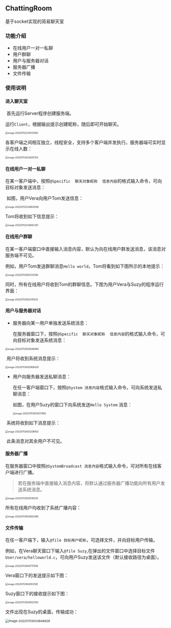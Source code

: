 ## ChattingRoom

基于socket实现的简易聊天室

### 功能介绍

- 在线用户一对一私聊
- 用户群聊
- 用户与服务器对话
- 服务器广播
- 文件传输

### 使用说明

#### 进入聊天室

​		首先运行Server程序创建服务端。

​		运行``Client``，根据输出提示创建昵称，随后即可开始聊天。

<img src="/Users/vera/Library/Application Support/typora-user-images/image-20220702234513280.png" alt="image-20220702234513280" style="zoom:50%;" />

​	各客户端之间相互独立，线程安全，支持多个客户端并发执行。服务器端可实时显示在线人数：

<img src="/Users/vera/Library/Application Support/typora-user-images/image-20220703022625702.png" alt="image-20220703022625702" style="zoom:50%;" />

#### 在线用户一对一私聊

​	在某一客户端中，按照``@Specific  聊天对象昵称  信息内容``的格式输入命令，可向目标对象发送消息：

​	如图，用户Vera向用户Tom发送信息：

<img src="/Users/vera/Library/Application Support/typora-user-images/image-20220702234802936.png" alt="image-20220702234802936" style="zoom:50%;" />

Tom将收到如下信息提示：

<img src="/Users/vera/Library/Application Support/typora-user-images/image-20220702234842341.png" alt="image-20220702234842341" style="zoom:50%;" />

#### 在线用户群聊

在某一客户端窗口中直接输入消息内容，默认为向在线用户群发送消息，该消息对服务端不可见。

例如，用户Tom发送群聊消息``Hello world``，Tom将看到如下图所示的本地提示：

<img src="/Users/vera/Library/Application Support/typora-user-images/image-20220703002133394.png" alt="image-20220703002133394" style="zoom:50%;" />

同时，所有在线用户将收到Tom的群聊信息。下图为用户Vera与Suzy的程序运行界面：

<img src="/Users/vera/Library/Application Support/typora-user-images/image-20220703002315533.png" alt="image-20220703002315533" style="zoom:50%;" />

#### 用户与服务器对话

- 服务器向某一用户单独发送系统消息：

  在服务器窗口下，按照``@Specific  聊天对象昵称  信息内容``的格式输入命令，可向目标对象发送系统消息：

<img src="/Users/vera/Library/Application Support/typora-user-images/image-20220703002646490.png" alt="image-20220703002646490" style="zoom:50%;" />

​	用户将收到系统消息提示：

<img src="/Users/vera/Library/Application Support/typora-user-images/image-20220703002908430.png" alt="image-20220703002908430" style="zoom:50%;" />

- 用户向服务器发送私聊消息：

  在任一客户端窗口下，按照``@System 消息内容``格式输入命令，可向系统发送私聊消息：

  如图，在用户Suzy的窗口下向系统发送``Hello System``	消息：

  <img src="/Users/vera/Library/Application Support/typora-user-images/image-20220703003037982.png" alt="image-20220703003037982" style="zoom:50%;" />

​		系统将收到如下消息提示：

<img src="/Users/vera/Library/Application Support/typora-user-images/image-20220703003206932.png" alt="image-20220703003206932" style="zoom:50%;" />

​	此条消息对其余用户不可见。

#### 服务器广播

在服务器窗口中按照``@SystemBroadcast 消息内容``格式输入命令，可对所有在线客户端进行广播。

> 若在服务端中直接输入消息内容，将默认通过服务器广播功能向所有用户发送系统消息。

<img src="/Users/vera/Library/Application Support/typora-user-images/image-20220703003518205.png" alt="image-20220703003518205" style="zoom:50%;" />

所有在线用户均收到了系统广播内容：

<img src="/Users/vera/Library/Application Support/typora-user-images/image-20220703003820365.png" alt="image-20220703003820365" style="zoom:50%;" />

#### 文件传输

在任一客户端下，输入``@file 目标用户昵称``，可选择文件，并向目标用户传输。

例如，在Vera聊天窗口下输入``@file Suzy``,在弹出的文件窗口中选择目标文件``User/vera/helloworld.c``，可向用户Suzy发送该文件（默认接收路径为桌面）。

<img src="/Users/vera/Library/Application Support/typora-user-images/image-20220703004717009.png" alt="image-20220703004717009" style="zoom:50%;" />

Vera窗口下的发送提示如下图：

<img src="/Users/vera/Library/Application Support/typora-user-images/image-20220703004102108.png" alt="image-20220703004102108" style="zoom:50%;" />

Suzy窗口下的接收提示如下图：

<img src="/Users/vera/Library/Application Support/typora-user-images/image-20220703004553763.png" alt="image-20220703004553763" style="zoom:50%;" />

文件出现在Suzy的桌面，传输成功：

<img src="/Users/vera/Library/Application Support/typora-user-images/image-20220703004846628.png" alt="image-20220703004846628" style="zoom:67%;" />